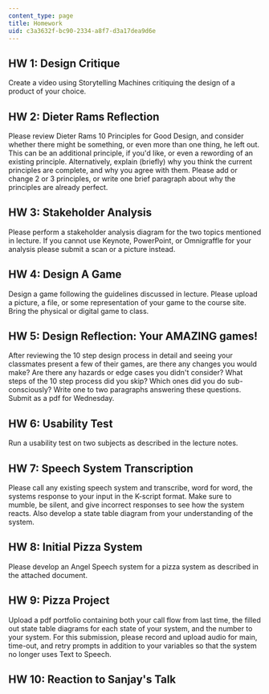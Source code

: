 ```yaml
---
content_type: page
title: Homework
uid: c3a3632f-bc90-2334-a8f7-d3a17dea9d6e
---
```


HW 1: Design Critique
---------------------

Create a video using Storytelling Machines critiquing the design of a product of your choice.

HW 2: Dieter Rams Reflection
----------------------------

Please review Dieter Rams 10 Principles for Good Design, and consider whether there might be something, or even more than one thing, he left out. This can be an additional principle, if you'd like, or even a rewording of an existing principle. Alternatively, explain (briefly) why you think the current principles are complete, and why you agree with them. Please add or change 2 or 3 principles, or write one brief paragraph about why the principles are already perfect.

HW 3: Stakeholder Analysis
--------------------------

Please perform a stakeholder analysis diagram for the two topics mentioned in lecture. If you cannot use Keynote, PowerPoint, or Omnigraffle for your analysis please submit a scan or a picture instead.

HW 4: Design A Game
-------------------

Design a game following the guidelines discussed in lecture. Please upload a picture, a file, or some representation of your game to the course site. Bring the physical or digital game to class.

HW 5: Design Reflection: Your AMAZING games!
--------------------------------------------

After reviewing the 10 step design process in detail and seeing your classmates present a few of their games, are there any changes you would make? Are there any hazards or edge cases you didn't consider? What steps of the 10 step process did you skip? Which ones did you do sub-consciously? Write one to two paragraphs answering these questions. Submit as a pdf for Wednesday.

HW 6: Usability Test
--------------------

Run a usability test on two subjects as described in the lecture notes.

HW 7: Speech System Transcription
---------------------------------

Please call any existing speech system and transcribe, word for word, the systems response to your input in the K-script format. Make sure to mumble, be silent, and give incorrect responses to see how the system reacts. Also develop a state table diagram from your understanding of the system.

HW 8: Initial Pizza System
--------------------------

Please develop an Angel Speech system for a pizza system as described in the attached document.

HW 9: Pizza Project
-------------------

Upload a pdf portfolio containing both your call flow from last time, the filled out state table diagrams for each state of your system, and the number to your system. For this submission, please record and upload audio for main, time-out, and retry prompts in addition to your variables so that the system no longer uses Text to Speech.

HW 10: Reaction to Sanjay's Talk
--------------------------------